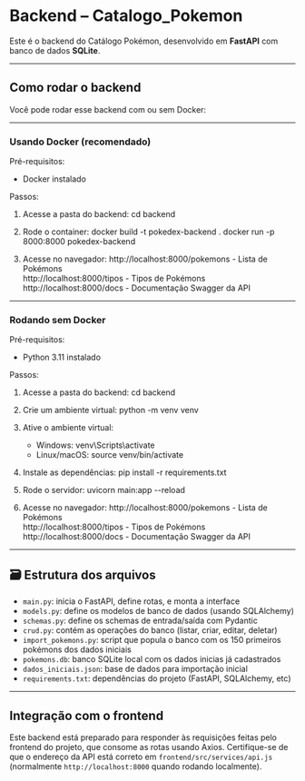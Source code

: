# Backend – Catalogo_Pokemon

Este é o backend do Catálogo Pokémon, desenvolvido em **FastAPI** com banco de dados **SQLite**.

---

## Como rodar o backend

Você pode rodar esse backend com ou sem Docker:

---

### Usando Docker (recomendado)

Pré-requisitos:
- Docker instalado

Passos:

1. Acesse a pasta do backend:
   cd backend

2. Rode o container:
   docker build -t pokedex-backend .
   docker run -p 8000:8000 pokedex-backend

3. Acesse no navegador:
   http://localhost:8000/pokemons - Lista de Pokémons  
   http://localhost:8000/tipos - Tipos de Pokémons  
   http://localhost:8000/docs - Documentação Swagger da API

---

### Rodando sem Docker

Pré-requisitos:
- Python 3.11 instalado

Passos:

1. Acesse a pasta do backend:
   cd backend

2. Crie um ambiente virtual:
   python -m venv venv

3. Ative o ambiente virtual:
   - Windows:
     venv\Scripts\activate
   - Linux/macOS:
     source venv/bin/activate

4. Instale as dependências:
   pip install -r requirements.txt

5. Rode o servidor:
   uvicorn main:app --reload

6. Acesse no navegador:
   http://localhost:8000/pokemons - Lista de Pokémons  
   http://localhost:8000/tipos - Tipos de Pokémons  
   http://localhost:8000/docs - Documentação Swagger da API

---

## 🗃️ Estrutura dos arquivos

- `main.py`: inicia o FastAPI, define rotas, e monta a interface
- `models.py`: define os modelos de banco de dados (usando SQLAlchemy)
- `schemas.py`: define os schemas de entrada/saída com Pydantic
- `crud.py`: contém as operações do banco (listar, criar, editar, deletar)
- `import_pokemons.py`: script que popula o banco com os 150 primeiros pokémons dos dados iniciais
- `pokemons.db`: banco SQLite local com os dados inicias já cadastrados
- `dados_iniciais.json`: base de dados para importação inicial
- `requirements.txt`: dependências do projeto (FastAPI, SQLAlchemy, etc)

---

## Integração com o frontend

Este backend está preparado para responder às requisições feitas pelo frontend do projeto, que consome as rotas usando Axios. Certifique-se de que o endereço da API está correto em `frontend/src/services/api.js` (normalmente `http://localhost:8000` quando rodando localmente).
